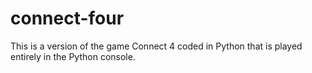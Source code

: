 # connect-four
This is a version of the game Connect 4 coded in Python that is played entirely in the Python console.

